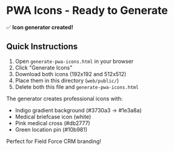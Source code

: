 # PWA Icons - Ready to Generate

✅ **Icon generator created!**

## Quick Instructions

1. Open `generate-pwa-icons.html` in your browser
2. Click "Generate Icons"
3. Download both icons (192x192 and 512x512)
4. Place them in this directory (`web/public/`)
5. Delete both this file and `generate-pwa-icons.html`

The generator creates professional icons with:
- Indigo gradient background (#3730a3 → #1e3a8a)
- Medical briefcase icon (white)
- Pink medical cross (#db2777)
- Green location pin (#10b981)

Perfect for Field Force CRM branding!
